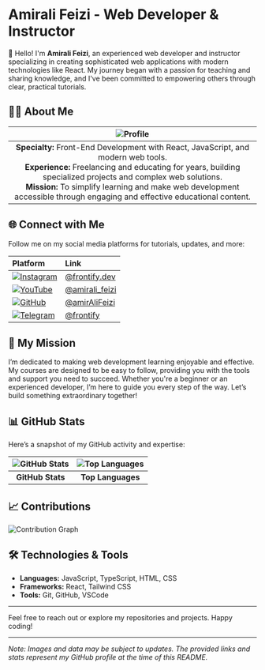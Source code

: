 # Amirali Feizi - Web Developer & Instructor

👋 Hello! I'm **Amirali Feizi**, an experienced web developer and instructor specializing in creating sophisticated web applications with modern technologies like React. My journey began with a passion for teaching and sharing knowledge, and I've been committed to empowering others through clear, practical tutorials.

## 🧑‍💻 About Me

| ![Profile](https://avatars.githubusercontent.com/u/77777422?v=4) |
|:--:|
| **Specialty:** Front-End Development with React, JavaScript, and modern web tools. <br> **Experience:** Freelancing and educating for years, building specialized projects and complex web solutions. <br> **Mission:** To simplify learning and make web development accessible through engaging and effective educational content. |

## 🌐 Connect with Me

Follow me on my social media platforms for tutorials, updates, and more:

| Platform | Link |
|:---------|:-----|
| [![Instagram](https://img.shields.io/badge/-Instagram-E4405F?style=flat&logo=instagram&logoColor=white)](https://www.instagram.com/frontify.dev/) | [@frontify.dev](https://www.instagram.com/frontify.dev/) |
| [![YouTube](https://img.shields.io/badge/-YouTube-FF0000?style=flat&logo=youtube&logoColor=white)](https://www.youtube.com/@amirali_feizi) | [@amirali_feizi](https://www.youtube.com/@amirali_feizi) |
| [![GitHub](https://img.shields.io/badge/-GitHub-181717?style=flat&logo=github&logoColor=white)](https://github.com/amirAliFeizi) | [@amirAliFeizi](https://github.com/amirAliFeizi) |
| [![Telegram](https://img.shields.io/badge/-Telegram-2CA5E0?style=flat&logo=telegram&logoColor=white)](https://t.me/frontify) | [@frontify](https://t.me/frontify) |

## 🚀 My Mission

I’m dedicated to making web development learning enjoyable and effective. My courses are designed to be easy to follow, providing you with the tools and support you need to succeed. Whether you're a beginner or an experienced developer, I’m here to guide you every step of the way. Let’s build something extraordinary together!

## 📊 GitHub Stats

Here’s a snapshot of my GitHub activity and expertise:

| ![GitHub Stats](https://github-readme-stats.vercel.app/api?username=amirAliFeizi&show_icons=true&count_private=true&hide_title=true&theme=tokyonight) | ![Top Languages](https://github-readme-stats.vercel.app/api/top-langs/?username=amirAliFeizi&layout=compact&theme=tokyonight) |
|:--:|:--:|
| **GitHub Stats** | **Top Languages** |

## 📈 Contributions

![Contribution Graph](https://activity-graph.herokuapp.com/graph?username=amirAliFeizi&theme=github)

## 🛠️ Technologies & Tools

- **Languages:** JavaScript, TypeScript, HTML, CSS
- **Frameworks:** React, Tailwind CSS
- **Tools:** Git, GitHub, VSCode

---

Feel free to reach out or explore my repositories and projects. Happy coding!

---

*Note: Images and data may be subject to updates. The provided links and stats represent my GitHub profile at the time of this README.*
